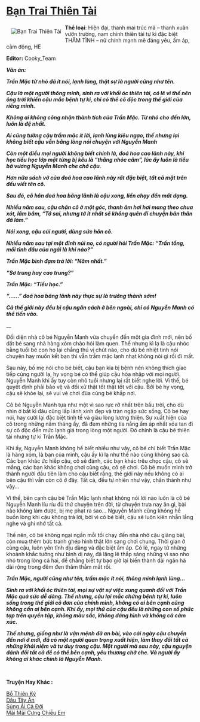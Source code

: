 <a href="https://utruyen.com/ban-trai-thien-tai/25261/" title="Bạn Trai Thiên Tài"><h1>Bạn Trai Thiên Tài</h1></a><div style="display:table"><img align="right" style="float: left; padding: 10px;" src="https://utruyen.com/images/story/200x260/ban-trai-thien-tai.jpg" alt="Bạn Trai Thiên Tài"><b>Thể loại</b>: Hiện đại, thanh mai trúc mã – thanh xuân vườn trường, nam chính thiên tài tự kỉ đặc biệt THÂM TÌNH – nữ chính mạnh mẽ đáng yêu, ấm áp, cảm động, HE<p></p><b>Editor:</b> Cooky_Team<p></p>_____________<p></p><b>Văn án:</b><p></p>Trần Mặc từ nhỏ đã ít nói, lạnh lùng, thật sự là người cũng như tên.<p></p>Cậu là một người thông minh, sinh ra với khối óc thiên tài, có lẽ vì thế nên ông trời khiến cậu mắc bệnh tự kỉ, chỉ có thể cô độc trong thế giới của riêng mình.<p></p>Không ai không công nhận thành tích của Trần Mặc. Từ nhỏ cho đến lớn, luôn là đệ nhất.<p></p>Ai cũng tưởng cậu trầm mặc ít lời, lạnh lùng kiêu ngạo, thế nhưng lại không biết cậu vẫn bằng lòng nói chuyện với Nguyễn Manh<p></p>Còn một điều mọi người không biết chính là, đoá hoa cao lãnh này, khi học tiểu học lớp một từng bị kêu là “thằng nhóc câm”, lúc ấy luôn là tiểu bá vương Nguyễn Manh che chở cậu.<p></p>Hơn nữa sách vở của đoá hoa cao lãnh này rất đặc biệt, tất cả mặt trên đều viết tên cô.<p></p>Sau đó, cô hôn đoá hoa băng lãnh là cậu xong, liền chạy đến mất dạng.<p></p>Nhiều năm sau, cậu chặn cô ở một góc, thanh âm hơi hơi mang theo chua xót, lẩm bẩm, “Tớ sai, nhưng tớ ít nhất sẽ không quên đi chuyện bản thân đã làm.”<p></p>Nói xong, cậu cúi người, dùng sức hôn cô.<p></p>Nhiều năm sau tại một đỉnh núi nọ, có người hỏi Trần Mặc: “Trần tổng, mối tình đầu của ngài là khi nào?”<p></p>Trần Mặc bình đạm trả lời: “Năm nhất.”<p></p>“Sơ trung hay cao trung?”<p></p>Trần Mặc: “Tiểu học.”<p></p>“……” đoá hoa băng lãnh này thực sự là trưởng thành sớm!<p></p>Cả thế giới này đều bị cậu ngăn cách ở bên ngoài, chỉ có Nguyễn Manh có thể tiến vào.<p></p>_______________<p></p>Đối diện nhà cô bé Nguyễn Manh vừa chuyển đến một gia đình mới, nên bố dắt bé sang nhà hàng xóm chào hỏi làm quen. Thế nhưng kì lạ là cậu nhóc bằng tuổi bé con họ lại chẳng thú vị chút nào, cho dù bé nhiệt tình nói chuyện hay muốn kết bạn thì vẫn trầm mặc lạnh nhạt không nói gì rồi đi mất.<p></p>Sau này, bố mẹ nói cho bé biết, cậu bạn kia bị bệnh nên không thích giao tiếp cùng người lạ, hy vọng bé có thể giúp cậu hòa nhập với mọi người. Nguyễn Manh khi ấy tuy còn nhỏ tuổi nhưng lại rất biết nghe lời. Vì thế, bé quyết định phải bảo vệ và đối xử thật tốt thật tốt với cậu. Bởi bé hy vọng, cậu sẽ khỏe lại, sẽ vui vẻ chơi đùa cùng bé khắp nơi.<p></p>Cô bé Nguyễn Manh tựa như một vì sao rực rỡ nhất trên bầu trời, cho dù nhìn ở bất kì đâu cũng lấp lánh xinh đẹp và tràn ngập sức sống. Cô bé hay nói, hay cười lại đặc biệt tinh tế và giàu lòng lương thiện. Sự xuất hiện của cô trong những năm tháng ấy, đã đem những tia nắng ấm áp nhất xóa tan đi sự cô độc đến mức lạnh giá trong lòng một người. Đó chính là cậu bé thiên tài nhưng tự kỉ Trần Mặc.<p></p>Khi ấy, Nguyễn Manh không hề biết nhiều như vậy, cô bé chỉ biết Trần Mặc là hàng xóm, là bạn của mình, cậu ấy kì lạ như thế nào cũng không sao cả. Các bạn khác ức hiếp cậu, cô sẽ đánh, các bạn khác trêu chọc cậu, cô sẽ mắng, các bạn khác không chơi cùng cậu, cô sẽ chơi. Cô bé muốn mình trở thành người đầu tiên làm cho cậu biết rằng, thế giới này nếu không có ai bên cậu thì vẫn còn cô ở đây. Tất cả, đều tự nhiên như vậy, chân thành như vậy…<p></p>Vì thế, bên cạnh cậu bé Trần Mặc lạnh nhạt không nói lời nào luôn là cô bé Nguyễn Manh líu ríu đủ thứ chuyện trên đời, từ chuyện trưa nay ăn gì, bài nào không làm được, bị mẹ phạt ra sao… Nguyễn Manh cũng không hề buồn lòng khi cậu không trả lời, bởi vì cô bé biết, cậu sẽ luôn kiên nhẫn lắng nghe và ghi nhớ tất cả.<p></p>Thế nên, cô bé không ngại ngần mỗi tối chạy đến nhà nhờ cậu giảng bài, còn mua thêm bức tranh ghép hình thật lớn sang chơi chung. Thời gian ở cùng cậu, luôn yên tĩnh dịu dàng và đặc biệt ấm áp. Có lẽ, ngay từ những khoảnh khắc tưởng như bình dị này, đã lặng lẽ thắp sáng những vì sao nho nhỏ trong lòng cả hai, để chẳng biết tự bao giờ lại biến thành dải ngân hà dài rộng trong đêm đen thăm thẳm mất rồi.<p></p>***<p></p>Trần Mặc, người cũng như tên, trầm mặc ít nói, thông minh lạnh lùng…<p></p>Sinh ra với khối óc thiên tài, mọi sự vật sự việc xung quanh đối với Trần Mặc quá sức dễ dàng. Thế nhưng, cậu lại mắc chứng bệnh tự kỉ, luôn sống trong thế giới cô đơn của chính mình, không có ai bên cạnh cũng không cần ai bên cạnh. Khi ấy, mọi thứ của cậu đều là những con số phức tạp trên quyển tập, không màu sắc, không dáng hình và không cả cảm xúc.<p></p>Thế nhưng, giống như là vận mệnh đã an bài, vào cái ngày cậu chuyển đến nơi ở mới, đã có một người quan trọng xuất hiện, làm thay đổi tất cả những khái niệm và tư duy trong cậu. Một người mà sau này, cậu nguyện đánh đổi tất cả để có thể bên cạnh, yêu thương chở che. Và người ấy không ai khác chính là Nguyễn Manh.<p></p>***</div><p><br><b>Truyện Hay Khác :</b></p><a href="https://utruyen.com/bo-thien-ky/19556/" alt="Bổ Thiên Ký">Bổ Thiên Ký</a><br/><a href="https://github.com/mlquan/truyenhay/tree/master/truyenhay/25116/" alt="Dâu Tây Ấn">Dâu Tây Ấn</a><br/><a href="https://www.flickr.com/photos/183745219@N08/48919030528/" alt="Sủng Ái Cả Đời">Sủng Ái Cả Đời</a><br/><a href="https://github.com/quanluxury/truyenhot/tree/master/truyenhay/17185/" alt="Mãi Mãi Cưng Chiều Em">Mãi Mãi Cưng Chiều Em</a><br/>